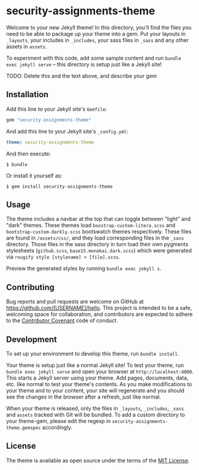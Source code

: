 # security-assignments-theme

Welcome to your new Jekyll theme! In this directory, you'll find the files you need to be able to package up your theme into a gem. Put your layouts in `_layouts`, your includes in `_includes`, your sass files in `_sass` and any other assets in `assets`.

To experiment with this code, add some sample content and run `bundle exec jekyll serve` – this directory is setup just like a Jekyll site!

TODO: Delete this and the text above, and describe your gem


## Installation

Add this line to your Jekyll site's `Gemfile`:

```ruby
gem "security-assignments-theme"
```

And add this line to your Jekyll site's `_config.yml`:

```yaml
theme: security-assignments-theme
```

And then execute:

    $ bundle

Or install it yourself as:

    $ gem install security-assignments-theme

## Usage


The theme includes a navbar at the top that can toggle between "light" and
"dark" themes.  These themes load `boostrap-custom-litera.scss` and
`bootstrap-custom-darkly.scss` bootswatch themes respectively.  These files are
found in `/assets/css/`, and they load corresponding files in the `_sass`
directory. Those files in the sass directory in turn load their own pygments
stylesheets (`github.scss`, `base15.monokai.dark.scss`) which were generated via
`rougify style [stylename] > [file].scss`.

Preview the generated styles by running `bundle exec jekyll s`.



## Contributing

Bug reports and pull requests are welcome on GitHub at https://github.com/[USERNAME]/hello. This project is intended to be a safe, welcoming space for collaboration, and contributors are expected to adhere to the [Contributor Covenant](http://contributor-covenant.org) code of conduct.

## Development

To set up your environment to develop this theme, run `bundle install`.

Your theme is setup just like a normal Jekyll site! To test your theme, run `bundle exec jekyll serve` and open your browser at `http://localhost:4000`. This starts a Jekyll server using your theme. Add pages, documents, data, etc. like normal to test your theme's contents. As you make modifications to your theme and to your content, your site will regenerate and you should see the changes in the browser after a refresh, just like normal.

When your theme is released, only the files in `_layouts`, `_includes`, `_sass` and `assets` tracked with Git will be bundled.
To add a custom directory to your theme-gem, please edit the regexp in `security-assignments-theme.gemspec` accordingly.

## License

The theme is available as open source under the terms of the [MIT License](https://opensource.org/licenses/MIT).
